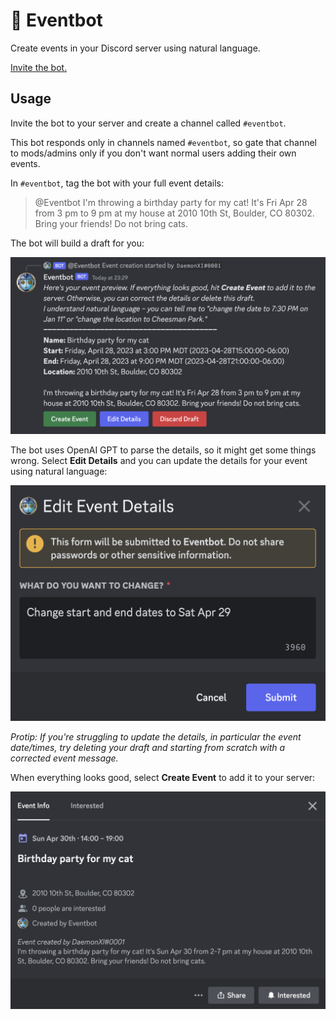 # :robot: Eventbot

Create events in your Discord server using natural language.

[Invite the bot.](https://discord.com/api/oauth2/authorize?client_id=1095402658719862925&permissions=8589936640&scope=bot)

## Usage

Invite the bot to your server and create a channel called `#eventbot`.

This bot responds only in channels named `#eventbot`, so gate that channel to mods/admins only if you don't want normal users adding their own events.

In `#eventbot`, tag the bot with your full event details:

> @Eventbot I'm throwing a birthday party for my cat! It's Fri Apr 28 from 3 pm to 9 pm at my house at 2010 10th St, Boulder, CO 80302. Bring your friends! Do not bring cats.

The bot will build a draft for you:

![New event draft](docs/draft-create.png)

The bot uses OpenAI GPT to parse the details, so it might get some things wrong. Select **Edit Details** and you can update the details for your event using natural language:

![Editing a draft](docs/draft-edit.png)

_Protip: If you're struggling to update the details, in particular the event date/times, try deleting your draft and starting from scratch with a corrected event message._

When everything looks good, select **Create Event** to add it to your server:

![Created event](docs/created-event.png)
